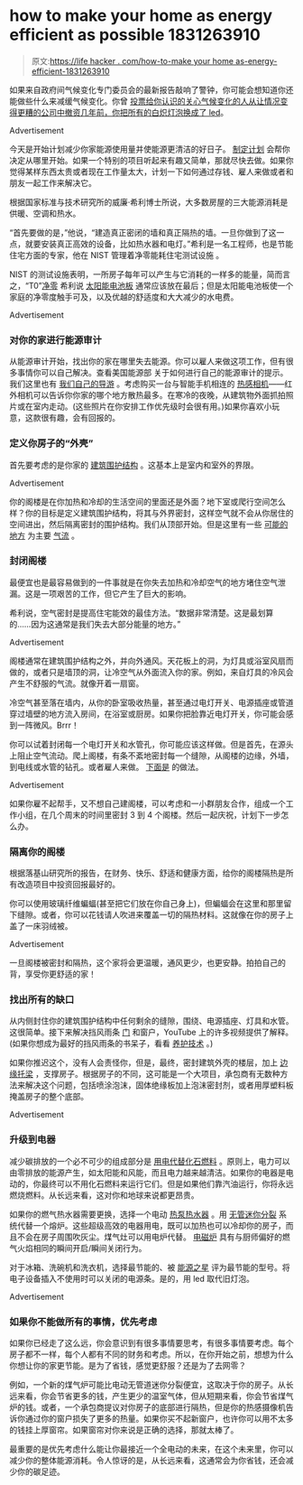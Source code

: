# how to make your home as energy efficient as possible 1831263910

> 原文:[https://life hacker . com/how-to-make your home as-energy-efficient-1831263910](https://lifehacker.com/how-to-make-your-home-as-energy-efficient-as-possible-1831263910)

如果来自政府间气候变化专门委员会的最新报告敲响了警钟，你可能会想知道你还能做些什么来减缓气候变化。你曾 [投票给你认识的关心气候变化的人](https://lifehacker.com/how-to-demand-action-on-climate-change-1829783214)[从让情况变得更糟的公司中撤资](https://twocents.lifehacker.com/how-to-divest-from-the-companies-killing-the-environmen-1829625706)[几年前，你把所有的白炽灯泡换成了 led](https://lifehacker.com/how-to-pick-the-best-light-bulbs-for-every-room-in-your-1713809049)。

<label class="bxm4mm-13 juykRM">Advertisement</label>

今天是开始计划减少你家能源使用量并使能源更清洁的好日子。 [制定计划](https://rmi.org/blog_2013_01_11_this_old_house_making_old_homes_energy_efficient/) 会帮你决定从哪里开始。如果一个特别的项目听起来有趣又简单，那就尽快去做。如果你觉得某样东西太贵或者现在工作量太大，计划一下如何通过存钱、雇人来做或者和朋友一起工作来解决它。

根据国家标准与技术研究所的威廉·希利博士所说，大多数房屋的三大能源消耗是供暖、空调和热水。

“首先要做的是，”他说，“建造真正密闭的墙和真正隔热的墙。一旦你做到了这一点，就要安装真正高效的设备，比如热水器和电灯。”希利是一名工程师，也是节能住宅方面的专家，他在 NIST 管理着净零能耗住宅测试设施 。

NIST 的测试设施表明，一所房子每年可以产生与它消耗的一样多的能量，简而言之，“T0”[净零](https://www.youtube.com/watch?v=xSzu83fyQaQ&feature=youtu.be) 希利说 [太阳能电池板](https://lifehacker.com/how-to-decide-whether-to-install-solar-panels-for-your-1719858560) 通常应该放在最后；但是太阳能电池板使一个家庭的净零度触手可及，以及优越的舒适度和大大减少的水电费。

<label class="bxm4mm-13 juykRM">Advertisement</label>

### 对你的家进行能源审计

从能源审计开始，找出你的家在哪里失去能源。你可以雇人来做这项工作，但有很多事情你可以自己解决。查看美国能源部 关于如何进行自己的能源审计的提示。我们这里也有 [我们自己的导游](https://lifehacker.com/how-to-do-your-own-home-energy-audit-and-save-money-eac-1682230679) 。考虑购买一台与智能手机相连的 [热感相机](https://www.thermal.com/compact-series.html)——红外相机可以告诉你你家的哪个地方散热最多。在寒冷的夜晚，从建筑物外面抓拍照片或在室内走动。(这些照片在你安排工作优先级时会很有用。)如果你喜欢小玩意，这款很有趣，会有回报的。

### **定义你房子的“外壳”**

首先要考虑的是你家的 [建筑围护结构](https://silvermancpm.com/construction-term-of-the-week-building-envelope/) 。这基本上是室内和室外的界限。

<label class="bxm4mm-13 juykRM">Advertisement</label>

你的阁楼是在你加热和冷却的生活空间的里面还是外面？地下室或爬行空间怎么样？你的目标是定义建筑围护结构，将其与外界密封，这样空气就不会从你居住的空间进出，然后隔离密封的围护结构。我们从顶部开始。但是这里有一些 [可能的地方](https://www.greenbuildingadvisor.com/article/top-10-air-leaks-in-existing-homes-part-1) 为主要 [气流](http://www.conservationtechnology.com/building_design.html#AirLeakagePathways) 。

### 封闭阁楼

最便宜也是最容易做到的一件事就是在你失去加热和冷却空气的地方堵住空气泄漏。这是一项艰苦的工作，但它产生了巨大的影响。

希利说，空气密封是提高住宅能效的最佳方法。“数据非常清楚。这是最划算的……因为这通常是我们失去大部分能量的地方。”

<label class="bxm4mm-13 juykRM">Advertisement</label>

阁楼通常在建筑围护结构之外，并向外通风。天花板上的洞，为灯具或浴室风扇而做的，或者只是墙顶的洞，让冷空气从外面流入你的家。例如，来自灯具的冷风会产生不舒服的气流。就像开着一扇窗。

冷空气甚至落在墙内，从你的卧室吸收热量，甚至通过电灯开关、电源插座或管道穿过墙壁的地方流入房间，在浴室或厨房。如果你把脸靠近电灯开关，你可能会感到一阵微风。Brrr！

你可以试着封闭每一个电灯开关和水管孔，你可能应该这样做。但是首先，在源头上阻止空气流动。爬上阁楼，有条不紊地密封每一个缝隙，从阁楼的边缘，外墙，到电线或水管的钻孔。或者雇人来做。 [下面是](https://www.greenbuildingadvisor.com/article/air-sealing-an-attic) 的做法。

<label class="bxm4mm-13 juykRM">Advertisement</label>

如果你雇不起帮手，又不想自己建阁楼，可以考虑和一小群朋友合作，组成一个工作小组，在几个周末的时间里密封 3 到 4 个阁楼。然后一起庆祝，计划下一步怎么办。

### 隔离你的阁楼

根据落基山研究所的报告，在财务、快乐、舒适和健康方面，给你的阁楼隔热是所有改造项目中投资回报最好的。

你可以使用玻璃纤维蝙蝠(甚至把它们放在你自己身上)，但蝙蝠会在这里和那里留下缝隙。或者，你可以花钱请人吹进来覆盖一切的隔热材料。这就像在你的房子上盖了一床羽绒被。

<label class="bxm4mm-13 juykRM">Advertisement</label>

一旦阁楼被密封和隔热，这个家将会更温暖，通风更少，也更安静。拍拍自己的背，享受你更舒适的家！

### **找出所有的缺口**

从内侧封住你的建筑围护结构中任何剩余的缝隙，围绕、电源插座、灯具和水管。这很简单。接下来解决挡风雨条 [门](https://www.youtube.com/watch?v=-qEmEi2jMbk) 和窗户，YouTube 上的许多视频提供了解释。(如果你想成为最好的挡风雨条的书呆子，看看 [养护技术](http://conservationtechnology.com/building_weatherseals.html) 。)

如果你推迟这个，没有人会责怪你，但是，最终，密封建筑外壳的楼层，加上 [边缘托梁](https://www.finehomebuilding.com/2012/01/19/air-sealing-a-basement) ，支撑房子。根据房子的不同，这可能是一个大项目，承包商有无数种方法来解决这个问题，包括喷涂泡沫，固体绝缘板加上泡沫密封剂，或者用厚塑料板掩盖房子的整个底部。

<label class="bxm4mm-13 juykRM">Advertisement</label>

### 升级到电器

减少碳排放的一个必不可少的组成部分是 [用电代替化石燃料](https://www.marketplace.org/2017/10/17/economy/natural-gas) 。原则上，电力可以由零排放的能源产生，如太阳能和风能，而且电力越来越清洁。如果你的电器是电动的，你最终可以不用化石燃料来运行它们。但是如果他们靠汽油运行，你将永远燃烧燃料。从长远来看，这对你和地球来说都更昂贵。

如果你的燃气热水器需要更换，选择一个电动 [热泵热水器](https://www.energy.gov/energysaver/water-heating/heat-pump-water-heaters) 。用 [无管迷你分裂](http://www.fujitsugeneral.com/us/residential/what-is-a-mini-split.html) 系统代替一个熔炉。这些超级高效的电器用电，既可以加热也可以冷却你的房子，而且不会在房子周围吹灰尘。煤气灶可以用电炉代替。 [电磁炉](https://www.consumerreports.org/electric-induction-ranges/pros-and-cons-of-induction-cooktops-and-ranges/) 具有与厨师偏好的燃气火焰相同的瞬间开启/瞬间关闭行为。

对于冰箱、洗碗机和洗衣机，选择最节能的、被 [能源之星](https://www.energystar.gov) 评为最节能的型号。将电子设备插入不使用时可以关闭的电源条。是的，用 led 取代旧灯泡。

<label class="bxm4mm-13 juykRM">Advertisement</label>

### **如果你不能做所有的事情，优先考虑**

如果你已经走了这么远，你会意识到有很多事情要思考，有很多事情要考虑。每个房子都不一样，每个人都有不同的财务和考虑。所以，在你开始之前，想想为什么你想让你的家更节能。是为了省钱，感觉更舒服？还是为了去网零？

例如，一个新的煤气炉可能比电动无管道迷你分裂便宜，这取决于你的房子。从长远来看，你会节省更多的钱，产生更少的温室气体，但从短期来看，你会节省煤气炉的钱。或者，一个承包商提议对你房子的底部进行隔热，但是你的热感摄像机告诉你通过你的窗户损失了更多的热量。如果你买不起新窗户，也许你可以用不太多的钱挂上厚窗帘。如果窗帘对你来说是正确的选择，那就太棒了。

最重要的是优先考虑什么能让你最接近一个全电动的未来，在这个未来里，你可以减少你的整体能源消耗。令人惊讶的是，从长远来看，这通常会为你省钱，还会减少你的碳足迹。